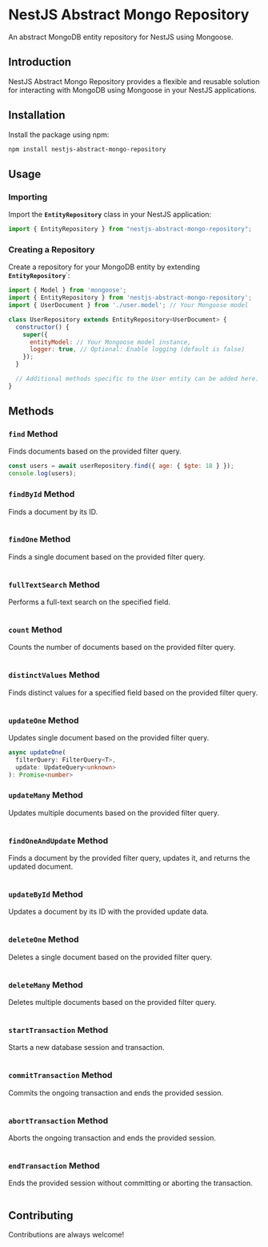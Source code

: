 # NestJS Abstract Mongo Repository

An abstract MongoDB entity repository for NestJS using Mongoose.

## Introduction

NestJS Abstract Mongo Repository provides a flexible and reusable solution for interacting with MongoDB using Mongoose in your NestJS applications.

## Installation

Install the package using npm:

```bash
npm install nestjs-abstract-mongo-repository
```

## Usage

### Importing

Import the **`EntityRepository`** class in your NestJS application:

```javascript
import { EntityRepository } from "nestjs-abstract-mongo-repository";
```

### Creating a Repository

Create a repository for your MongoDB entity by extending **`EntityRepository`**`:

```javascript
import { Model } from 'mongoose';
import { EntityRepository } from 'nestjs-abstract-mongo-repository';
import { UserDocument } from './user.model'; // Your Mongoose model

class UserRepository extends EntityRepository<UserDocument> {
  constructor() {
    super({
      entityModel: // Your Mongoose model instance,
      logger: true, // Optional: Enable logging (default is false)
    });
  }

  // Additional methods specific to the User entity can be added here.
}
```

## Methods

### `find` Method

Finds documents based on the provided filter query.

```javascript
const users = await userRepository.find({ age: { $gte: 18 } });
console.log(users);
```

### `findById` Method

Finds a document by its ID.

```javascript

```

### `findOne` Method

Finds a single document based on the provided filter query.

```javascript

```

### `fullTextSearch` Method

Performs a full-text search on the specified field.

```javascript

```

### `count` Method

Counts the number of documents based on the provided filter query.

```javascript

```

### `distinctValues` Method

Finds distinct values for a specified field based on the provided filter query.

```javascript

```

### `updateOne` Method

Updates single document based on the provided filter query.

```typescript
async updateOne(
  filterQuery: FilterQuery<T>,
  update: UpdateQuery<unknown>
): Promise<number>

```

### `updateMany` Method

Updates multiple documents based on the provided filter query.

```javascript

```

### `findOneAndUpdate` Method

Finds a document by the provided filter query, updates it, and returns the updated document.

```javascript

```

### `updateById` Method

Updates a document by its ID with the provided update data.

```javascript

```

### `deleteOne` Method

Deletes a single document based on the provided filter query.

```javascript

```

### `deleteMany` Method

Deletes multiple documents based on the provided filter query.

```javascript

```

### `startTransaction` Method

Starts a new database session and transaction.

```javascript

```

### `commitTransaction` Method

Commits the ongoing transaction and ends the provided session.

```javascript

```

### `abortTransaction` Method

Aborts the ongoing transaction and ends the provided session.

```javascript

```

### `endTransaction` Method

Ends the provided session without committing or aborting the transaction.

```javascript

```

## Contributing

Contributions are always welcome!
